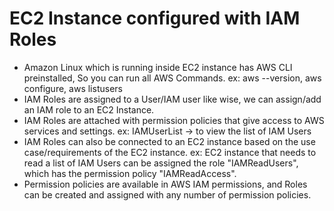 # EC2 Instance configured with IAM Roles

- Amazon Linux which is running inside EC2 instance has AWS CLI preinstalled, So you can run all AWS Commands. ex: aws --version, aws configure, aws listusers
- IAM Roles are assigned to a User/IAM user like wise, we can assign/add an IAM role to an EC2 Instance.
- IAM Roles are attached with permission policies that give access to AWS services and settings. ex: IAMUserList -> to view the list of IAM Users
- IAM Roles can also be connected to an EC2 instance based on the use case/requirements of the EC2 instance. ex: EC2 instance that needs to read a list of IAM Users can be assigned the role "IAMReadUsers", which has the permission policy   "IAMReadAccess".
- Permission policies are available in AWS IAM permissions, and Roles can be created and assigned with any number of permission policies.
